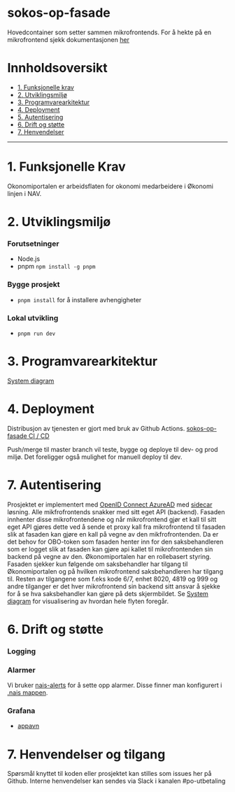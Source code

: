 # sokos-op-fasade

Hovedcontainer som setter sammen mikrofrontends.
For å hekte på en mikrofrontend sjekk dokumentasjonen [her](dokumentasjon/mikrofrontend.md)

# Innholdsoversikt

- [1. Funksjonelle krav](#1-funksjonelle-krav)
- [2. Utviklingsmiljø](#2-utviklingsmiljø)
- [3. Programvarearkitektur](#3-programvarearkitektur)
- [4. Deployment](#4-deployment)
- [5. Autentisering](#5-autentisering)
- [6. Drift og støtte](#6-drift-og-støtte)
- [7. Henvendelser](#7-henvendelser)

---

# 1. Funksjonelle Krav

Okonomiportalen er arbeidsflaten for okonomi medarbeidere i Økonomi linjen i NAV.

# 2. Utviklingsmiljø

### Forutsetninger

- Node.js
- pnpm `npm install -g pnpm`

### Bygge prosjekt

- `pnpm install` for å installere avhengigheter

### Lokal utvikling

- `pnpm run dev`

# 3. Programvarearkitektur

[System diagram](dokumentasjon/system-diagram.md)

# 4. Deployment

Distribusjon av tjenesten er gjort med bruk av Github Actions.
[sokos-op-fasade CI / CD](https://github.com/navikt/sokos-op-fasade/actions)

Push/merge til master branch vil teste, bygge og deploye til dev- og prod miljø.
Det foreligger også mulighet for manuell deploy til dev.

# 7. Autentisering

Prosjektet er implementert med [OpenID Connect AzureAD](https://docs.nais.io/security/auth/azure-ad/usage/#openid-connect-authorization-code-flow)
med [sidecar](https://docs.nais.io/security/auth/azure-ad/sidecar/) løsning.
Alle mikfrofrontends snakker med sitt eget API (backend). Fasaden innhenter disse mikrofrontendene og når mikrofrontend
gjør et kall til sitt eget API gjøres dette ved å sende et proxy kall fra mikrofrontend til fasaden slik at fasaden kan
gjøre en kall på vegne av den mikfrofrontenden. Da er det behov for OBO-token som fasaden henter inn for den
saksbehandleren som er logget slik at fasaden kan gjøre api kallet til mikrofrontenden sin backend på vegne av den.
Økonomiportalen har en rollebasert styring. Fasaden sjekker kun følgende om saksbehandler har tilgang til
Økonomiportalen og på hvilken mikrofrontend saksbehandleren har tilgang til. Resten av tilgangene som f.eks kode 6/7,
enhet 8020, 4819 og 999 og andre tilganger er det hver mikrofrontend sin backend sitt ansvar å sjekke for å se hva
saksbehandler kan gjøre på dets skjermbildet. Se [System diagram](dokumentasjon/system-diagram.md) for visualisering av hvordan hele flyten foregår.

# 6. Drift og støtte

### Logging

### Alarmer

Vi bruker [nais-alerts](https://doc.nais.io/observability/alerts) for å sette opp alarmer. Disse finner man konfigurert i [.nais mappen](.nais).

### Grafana

- [appavn](url)

# 7. Henvendelser og tilgang

Spørsmål knyttet til koden eller prosjektet kan stilles som issues her på Github.
Interne henvendelser kan sendes via Slack i kanalen #po-utbetaling

